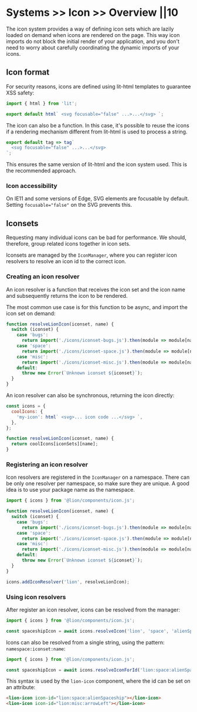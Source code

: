 # Systems >> Icon >> Overview ||10

The icon system provides a way of defining icon sets which are lazily loaded on demand when
icons are rendered on the page. This way icon imports do not block the initial render of your
application, and you don't need to worry about carefully coordinating the dynamic imports of your icons.

## Icon format

For security reasons, icons are defined using lit-html templates to guarantee XSS safety:

```js
import { html } from 'lit';

export default html` <svg focusable="false" ...>...</svg> `;
```

The icon can also be a function. In this case, it's possible to reuse the icons if a
rendering mechanism different from lit-html is used to process a string.

```js
export default tag => tag`
  <svg focusable="false" ...>...</svg>
`;
```

This ensures the same version of lit-html and the icon system used. This is the recommended approach.

### Icon accessibility

On IE11 and some versions of Edge, SVG elements are focusable by default.
Setting `focusable="false"` on the SVG prevents this.

## Iconsets

Requesting many individual icons can be bad for performance. We should, therefore, group related icons
together in icon sets.

Iconsets are managed by the `IconManager`, where you can register icon resolvers to resolve an icon id
to the correct icon.

### Creating an icon resolver

An icon resolver is a function that receives the icon set and the icon name and subsequently
returns the icon to be rendered.

The most common use case is for this function to be async, and import the icon set on demand:

```js
function resolveLionIcon(iconset, name) {
  switch (iconset) {
    case 'bugs':
      return import('./icons/iconset-bugs.js').then(module => module[name]);
    case 'space':
      return import('./icons/iconset-space.js').then(module => module[name]);
    case 'misc':
      return import('./icons/iconset-misc.js').then(module => module[name]);
    default:
      throw new Error(`Unknown iconset ${iconset}`);
  }
}
```

An icon resolver can also be synchronous, returning the icon directly:

```js
const icons = {
  coolIcons: {
    'my-icon': html` <svg>... icon code ...</svg> `,
  },
};

function resolveLionIcon(iconset, name) {
  return coolIcons[iconSets][name];
}
```

### Registering an icon resolver

Icon resolvers are registered in the `IconManager` on a namespace. There can be only one resolver per namespace, so
make sure they are unique. A good idea is to use your package name as the namespace.

```js
import { icons } from '@lion/components/icon.js';

function resolveLionIcon(iconset, name) {
  switch (iconset) {
    case 'bugs':
      return import('./icons/iconset-bugs.js').then(module => module[name]);
    case 'space':
      return import('./icons/iconset-space.js').then(module => module[name]);
    case 'misc':
      return import('./icons/iconset-misc.js').then(module => module[name]);
    default:
      throw new Error(`Unknown iconset ${iconset}`);
  }
}

icons.addIconResolver('lion', resolveLionIcon);
```

### Using icon resolvers

After register an icon resolver, icons can be resolved from the manager:

```js
import { icons } from '@lion/components/icon.js';

const spaceshipIcon = await icons.resolveIcon('lion', 'space', 'alienSpaceship');
```

Icons can also be resolved from a single string, using the pattern: `namespace:iconset:name`:

```js
import { icons } from '@lion/components/icon.js';

const spaceshipIcon = await icons.resolveIconForId('lion:space:alienSpaceship');
```

This syntax is used by the `lion-icon` component, where the id can be set on an attribute:

```html
<lion-icon icon-id="lion:space:alienSpaceship"></lion-icon>
<lion-icon icon-id="lion:misc:arrowLeft"></lion-icon>
```
